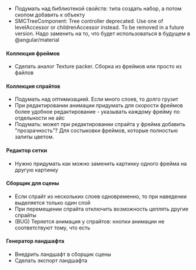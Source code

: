 - Подумать над библиотекой свойств: типа создать набор, а потом скопом добавить к объекту
- SMCTreeComponent: Tree controller deprecated. Use one of levelAccessor or childrenAccessor instead. To be removed in a future version.
  Надо заменить на то, что будет использоваться в будущем в @angular/material

#### Коллекция фреймов

- Сделать аналог Texture packer. Сборка из фреймов или просто из файлов

#### Коллекция спрайтов

- Подумать над оптимизацией. Если много слоев, то долго грузит
- При редактировании анимации придумать для скорости фреймов более удобное редактирование - указывать каждому фрейму по отдельности не айс
- Подумать: может при редактировании спрайта у фрейма добавить "прозрачность"? Для состыковки фреймов, которые полностью залиты цветом.

#### Редактор сетки

- Нужно придумать как можно заменить картинку одного фрейма на другую картинку

#### Сборщик для сцены

- Если спрайт из нескольких слоев одновременно, то при наведении выделяется только один слой
- При перемещении спрайта отключить возможность цеплять другие спрайты
- (BUG) Теряется анимация у спрайтов: кнопки анимации не соответствуют тому, что есть

#### Генератор ландшафта

- Внедрить ландшафт в сборщик сцены
- Сделать экспорт ландшафта
